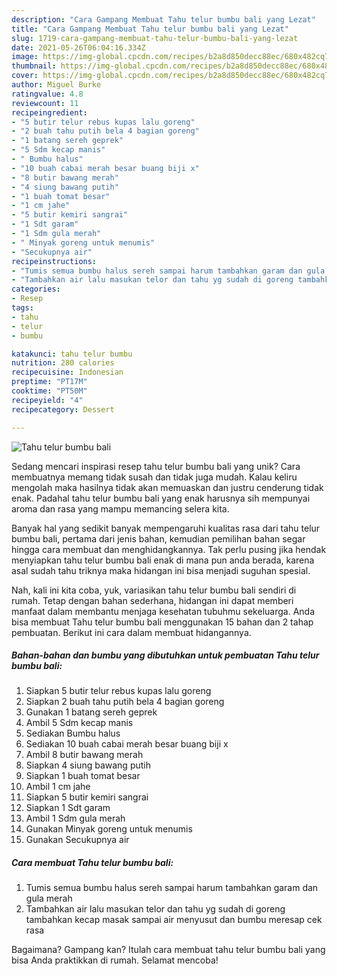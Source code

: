 ```yaml
---
description: "Cara Gampang Membuat Tahu telur bumbu bali yang Lezat"
title: "Cara Gampang Membuat Tahu telur bumbu bali yang Lezat"
slug: 1719-cara-gampang-membuat-tahu-telur-bumbu-bali-yang-lezat
date: 2021-05-26T06:04:16.334Z
image: https://img-global.cpcdn.com/recipes/b2a8d850decc88ec/680x482cq70/tahu-telur-bumbu-bali-foto-resep-utama.jpg
thumbnail: https://img-global.cpcdn.com/recipes/b2a8d850decc88ec/680x482cq70/tahu-telur-bumbu-bali-foto-resep-utama.jpg
cover: https://img-global.cpcdn.com/recipes/b2a8d850decc88ec/680x482cq70/tahu-telur-bumbu-bali-foto-resep-utama.jpg
author: Miguel Burke
ratingvalue: 4.8
reviewcount: 11
recipeingredient:
- "5 butir telur rebus kupas lalu goreng"
- "2 buah tahu putih bela 4 bagian goreng"
- "1 batang sereh geprek"
- "5 Sdm kecap manis"
- " Bumbu halus"
- "10 buah cabai merah besar buang biji x"
- "8 butir bawang merah"
- "4 siung bawang putih"
- "1 buah tomat besar"
- "1 cm jahe"
- "5 butir kemiri sangrai"
- "1 Sdt garam"
- "1 Sdm gula merah"
- " Minyak goreng untuk menumis"
- "Secukupnya air"
recipeinstructions:
- "Tumis semua bumbu halus sereh sampai harum tambahkan garam dan gula merah"
- "Tambahkan air lalu masukan telor dan tahu yg sudah di goreng tambahkan kecap masak sampai air menyusut dan bumbu meresap cek rasa"
categories:
- Resep
tags:
- tahu
- telur
- bumbu

katakunci: tahu telur bumbu 
nutrition: 280 calories
recipecuisine: Indonesian
preptime: "PT17M"
cooktime: "PT50M"
recipeyield: "4"
recipecategory: Dessert

---
```



![Tahu telur bumbu bali](https://img-global.cpcdn.com/recipes/b2a8d850decc88ec/680x482cq70/tahu-telur-bumbu-bali-foto-resep-utama.jpg)

Sedang mencari inspirasi resep tahu telur bumbu bali yang unik? Cara membuatnya memang tidak susah dan tidak juga mudah. Kalau keliru mengolah maka hasilnya tidak akan memuaskan dan justru cenderung tidak enak. Padahal tahu telur bumbu bali yang enak harusnya sih mempunyai aroma dan rasa yang mampu memancing selera kita.



Banyak hal yang sedikit banyak mempengaruhi kualitas rasa dari tahu telur bumbu bali, pertama dari jenis bahan, kemudian pemilihan bahan segar hingga cara membuat dan menghidangkannya. Tak perlu pusing jika hendak menyiapkan tahu telur bumbu bali enak di mana pun anda berada, karena asal sudah tahu triknya maka hidangan ini bisa menjadi suguhan spesial.


Nah, kali ini kita coba, yuk, variasikan tahu telur bumbu bali sendiri di rumah. Tetap dengan bahan sederhana, hidangan ini dapat memberi manfaat dalam membantu menjaga kesehatan tubuhmu sekeluarga. Anda bisa membuat Tahu telur bumbu bali menggunakan 15 bahan dan 2 tahap pembuatan. Berikut ini cara dalam membuat hidangannya.

<!--inarticleads1-->

##### Bahan-bahan dan bumbu yang dibutuhkan untuk pembuatan Tahu telur bumbu bali:

1. Siapkan 5 butir telur rebus kupas lalu goreng
1. Siapkan 2 buah tahu putih bela 4 bagian goreng
1. Gunakan 1 batang sereh geprek
1. Ambil 5 Sdm kecap manis
1. Sediakan  Bumbu halus
1. Sediakan 10 buah cabai merah besar buang biji x
1. Ambil 8 butir bawang merah
1. Siapkan 4 siung bawang putih
1. Siapkan 1 buah tomat besar
1. Ambil 1 cm jahe
1. Siapkan 5 butir kemiri sangrai
1. Siapkan 1 Sdt garam
1. Ambil 1 Sdm gula merah
1. Gunakan  Minyak goreng untuk menumis
1. Gunakan Secukupnya air




<!--inarticleads2-->

##### Cara membuat Tahu telur bumbu bali:

1. Tumis semua bumbu halus sereh sampai harum tambahkan garam dan gula merah
1. Tambahkan air lalu masukan telor dan tahu yg sudah di goreng tambahkan kecap masak sampai air menyusut dan bumbu meresap cek rasa




Bagaimana? Gampang kan? Itulah cara membuat tahu telur bumbu bali yang bisa Anda praktikkan di rumah. Selamat mencoba!
